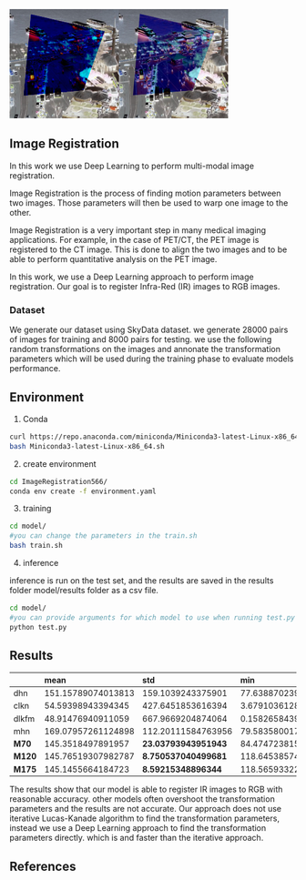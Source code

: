 
![Image registration](registered-51.png)

## Image Registration

In this work we use Deep Learning to perform multi-modal image registration.

Image Registration is the process of finding motion parameters between two images. 
Those parameters will then be used to warp one image to the other.

Image Registration is a very important step in many medical imaging applications.
For example, in the case of PET/CT, the PET image is registered to the CT image.
This is done to align the two images and to be able to perform quantitative analysis
on the PET image.

In this work, we use a Deep Learning approach to perform image registration.
Our goal is to register Infra-Red (IR) images to RGB images.

### Dataset
We generate our dataset using SkyData dataset. we generate 28000 pairs of images for training and 8000 pairs for testing.
we use the following random transformations on the images and annonate the transformation parameters which will be used
during the training phase to evaluate models performance.

## Environment

1. Conda
```bash
curl https://repo.anaconda.com/miniconda/Miniconda3-latest-Linux-x86_64.sh -o Miniconda3-latest-Linux-x86_64.sh
bash Miniconda3-latest-Linux-x86_64.sh
```

2. create environment
```bash
cd ImageRegistration566/
conda env create -f environment.yaml
```

3. training

```bash
cd model/
#you can change the parameters in the train.sh
bash train.sh
```

4. inference

inference is run on the test set, and the results are saved in the results folder model/results folder as a csv file.
```bash
cd model/
#you can provide arguments for which model to use when running test.py 
python test.py 
```
## Results

|  |  mean | std | min | 25% | 50% | 75% | max |
| :--- | :--- | :--- | :--- | :--- | :--- | :--- | :--- | 
| dhn | 151.15789074013813 | 159.1039243375901 | 77.63887023925781 | 136.12919998168948 | 142.96229553222656 | 150.19552993774414 | 9075.8671875 |
| clkn | 54.59398943394345 | 427.6451853616394 | 3.67910361289978 | 21.1573543548584 | 29.344375610351566 | 42.19117736816406 | 24603.240234375 |
| dlkfm | 48.91476940911059 | 667.9669204874064 | 0.1582658439874649 | 0.8468896895647049 | 1.2868676781654358 | 17.729602813720703 | 27323.13671875 |
| mhn | 169.07957261124898 | 112.20111584763956 | 79.58358001708984 | 150.19924545288086 | 160.55944061279297 | 170.4832763671875 | 5155.302734375 |
| **M70** | 145.3518497891957 | **23.03793943951943** | 84.47472381591797 | 138.02655029296875 | 144.6538314819336 | 151.15814208984375 | 1601.10302734375 |
| **M120**  | 145.76519307982787 | **8.750537040499681** | 118.6453857421875 | 139.4173126220703 | 145.77223205566406 | 151.84590911865234 | **173.41989135742188** |
| **M175** | 145.1455664184723 | **8.59215348896344** | 118.56593322753906 | 138.96845245361328 | 145.21278381347656 | 151.22668838500977 | **172.32846069335938** |

The results show that our model is able to register IR images to RGB with reasonable accuracy. other models often overshoot the transformation parameters and the results are not accurate.
Our approach does not use iterative Lucas-Kanade algorithm to find the transformation parameters, instead we use a Deep Learning approach to find the transformation parameters directly.
which is  and faster than the iterative approach.
## References
